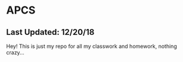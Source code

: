 # APCS

Last Updated: 12/20/18
------------------------------------------------------------------------------------------------------------------------------------------
Hey! This is just my repo for all my classwork and homework, nothing crazy...
